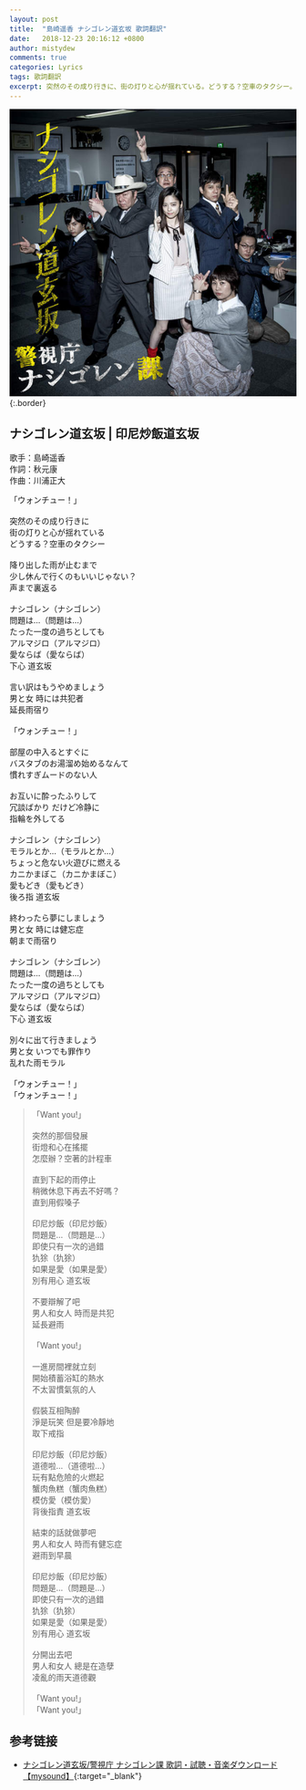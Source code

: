 ```yaml
---
layout: post
title:  "島崎遥香 ナシゴレン道玄坂 歌詞翻訳"
date:   2018-12-23 20:16:12 +0800
author: mistydew
comments: true
categories: Lyrics
tags: 歌詞翻訳
excerpt: 突然のその成り行きに、街の灯りと心が揺れている。どうする？空車のタクシー。
---
```

![ナシゴレン道玄坂](/assets/images/cover/misc/ナシゴレン道玄坂.jpg){:.border}

## ナシゴレン道玄坂 | 印尼炒飯道玄坂

歌手：島崎遥香<br>
作詞：秋元康<br>
作曲：川浦正大

<div class="lyric-original">
<p>
「ウォンチュー！」<br>
<br>
突然のその成り行きに<br>
街の灯りと心が揺れている<br>
どうする？空車のタクシー<br>
<br>
降り出した雨が止むまで<br>
少し休んで行くのもいいじゃない？<br>
声まで裏返る<br>
<br>
ナシゴレン（ナシゴレン）<br>
問題は…（問題は…）<br>
たった一度の過ちとしても<br>
アルマジロ（アルマジロ）<br>
愛ならば（愛ならば）<br>
下心 道玄坂<br>
<br>
言い訳はもうやめましょう<br>
男と女 時には共犯者<br>
延長雨宿り<br>
<br>
「ウォンチュー！」<br>
<br>
部屋の中入るとすぐに<br>
バスタブのお湯溜め始めるなんて<br>
慣れすぎムードのない人<br>
<br>
お互いに酔ったふりして<br>
冗談ばかり だけど冷静に<br>
指輪を外してる<br>
<br>
ナシゴレン（ナシゴレン）<br>
モラルとか…（モラルとか…）<br>
ちょっと危ない火遊びに燃える<br>
カニかまぼこ（カニかまぼこ）<br>
愛もどき（愛もどき）<br>
後ろ指 道玄坂<br>
<br>
終わったら夢にしましょう<br>
男と女 時には健忘症<br>
朝まで雨宿り<br>
<br>
ナシゴレン（ナシゴレン）<br>
問題は…（問題は…）<br>
たった一度の過ちとしても<br>
アルマジロ（アルマジロ）<br>
愛ならば（愛ならば）<br>
下心 道玄坂<br>
<br>
別々に出て行きましょう<br>
男と女 いつでも罪作り<br>
乱れた雨モラル<br>
<br>
「ウォンチュー！」<br>
「ウォンチュー！」
</p>
</div>

<div class="lyric-translation">
<blockquote>
「Want you!」<br>
<br>
突然的那個發展<br>
街燈和心在搖擺<br>
怎麼辦？空著的計程車<br>
<br>
直到下起的雨停止<br>
稍微休息下再去不好嗎？<br>
直到用假嗓子<br>
<br>
印尼炒飯（印尼炒飯）<br>
問題是...（問題是...）<br>
即使只有一次的過錯<br>
犰狳（犰狳）<br>
如果是愛（如果是愛）<br>
別有用心 道玄坂<br>
<br>
不要辯解了吧<br>
男人和女人 時而是共犯<br>
延長避雨<br>
<br>
「Want you!」<br>
<br>
一進房間裡就立刻<br>
開始積蓄浴缸的熱水<br>
不太習慣氣氛的人<br>
<br>
假裝互相陶醉<br>
淨是玩笑 但是要冷靜地<br>
取下戒指<br>
<br>
印尼炒飯（印尼炒飯）<br>
道德啦...（道德啦...）<br>
玩有點危險的火燃起<br>
蟹肉魚糕（蟹肉魚糕）<br>
模仿愛（模仿愛）<br>
背後指責 道玄坂<br>
<br>
結束的話就做夢吧<br>
男人和女人 時而有健忘症<br>
避雨到早晨<br>
<br>
印尼炒飯（印尼炒飯）<br>
問題是...（問題是...）<br>
即使只有一次的過錯<br>
犰狳（犰狳）<br>
如果是愛（如果是愛）<br>
別有用心 道玄坂<br>
<br>
分開出去吧<br>
男人和女人 總是在造孽<br>
凌亂的雨天道德觀<br>
<br>
「Want you!」<br>
「Want you!」
</blockquote>
</div>

## 参考链接

* [ナシゴレン道玄坂/警視庁 ナシゴレン課   歌詞・試聴・音楽ダウンロード 【mysound】](https://mysound.jp/song/3016852){:target="_blank"}
